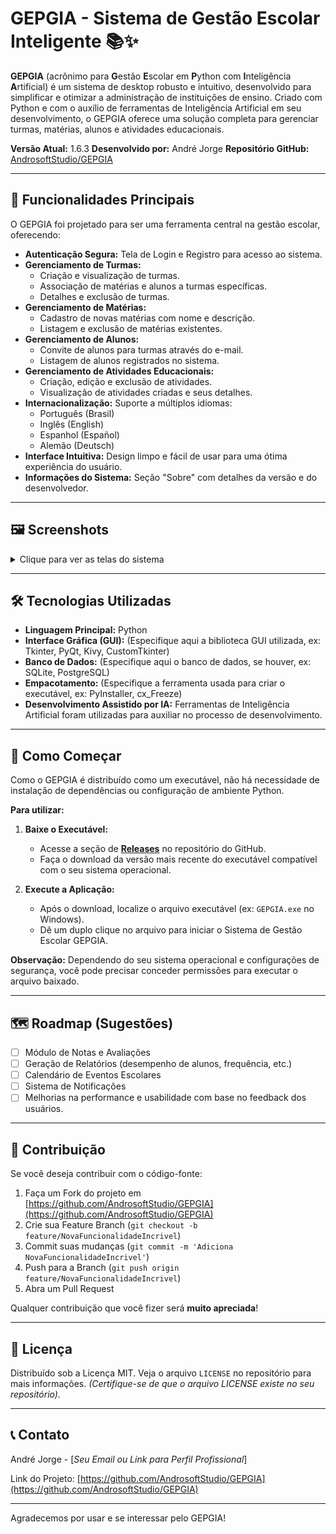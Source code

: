 # GEPGIA - Sistema de Gestão Escolar Inteligente 📚✨

**GEPGIA** (acrônimo para **G**estão **E**scolar em **P**ython com **I**nteligência **A**rtificial) é um sistema de desktop robusto e intuitivo, desenvolvido para simplificar e otimizar a administração de instituições de ensino. Criado com Python e com o auxílio de ferramentas de Inteligência Artificial em seu desenvolvimento, o GEPGIA oferece uma solução completa para gerenciar turmas, matérias, alunos e atividades educacionais.

**Versão Atual:** 1.6.3
**Desenvolvido por:** André Jorge
**Repositório GitHub:** [AndrosoftStudio/GEPGIA](https://github.com/AndrosoftStudio/GEPGIA)

---

## 🌟 Funcionalidades Principais

O GEPGIA foi projetado para ser uma ferramenta central na gestão escolar, oferecendo:

* **Autenticação Segura:** Tela de Login e Registro para acesso ao sistema.
* **Gerenciamento de Turmas:**
    * Criação e visualização de turmas.
    * Associação de matérias e alunos a turmas específicas.
    * Detalhes e exclusão de turmas.
* **Gerenciamento de Matérias:**
    * Cadastro de novas matérias com nome e descrição.
    * Listagem e exclusão de matérias existentes.
* **Gerenciamento de Alunos:**
    * Convite de alunos para turmas através do e-mail.
    * Listagem de alunos registrados no sistema.
* **Gerenciamento de Atividades Educacionais:**
    * Criação, edição e exclusão de atividades.
    * Visualização de atividades criadas e seus detalhes.
* **Internacionalização:** Suporte a múltiplos idiomas:
    * Português (Brasil)
    * Inglês (English)
    * Espanhol (Español)
    * Alemão (Deutsch)
* **Interface Intuitiva:** Design limpo e fácil de usar para uma ótima experiência do usuário.
* **Informações do Sistema:** Seção "Sobre" com detalhes da versão e do desenvolvedor.

---

## 🖼️ Screenshots

<details>
<summary>Clique para ver as telas do sistema</summary>

**1. Tela de Boas-vindas e Login:**
*Bem-vindo ao Sistema Escolar. Faça login ou registre-se para continuar.*
*(Corresponde a image_253f3c.png)*

**2. Gerenciamento de Turmas:**
*Crie novas turmas, visualize existentes, associe matérias e alunos.*
*(Corresponde a image_253c2e.png)*

**3. Gerenciamento de Matérias:**
*Adicione novas matérias com nome e descrição. Visualize e gerencie as matérias existentes.*
*(Corresponde a image_253c11.png)*

**4. Gerenciamento de Alunos:**
*Convide alunos para turmas e veja a lista de alunos registrados.*
*(Corresponde a image_253bf6.png)*

**5. Gerenciamento de Atividades:**
*Crie, edite e acompanhe as atividades educacionais.*
*(Corresponde a image_253bef.png)*

**6. Configurações de Idioma:**
*Selecione o idioma de preferência para a interface do sistema.*
*(Corresponde a image_253bb3.png)*

**7. Sobre o Sistema Escolar:**
*Informações sobre a versão da aplicação e o desenvolvedor.*
*(Corresponde a image_253f76.png)*

</details>

---

## 🛠️ Tecnologias Utilizadas

* **Linguagem Principal:** Python
* **Interface Gráfica (GUI):** (Especifique aqui a biblioteca GUI utilizada, ex: Tkinter, PyQt, Kivy, CustomTkinter)
* **Banco de Dados:** (Especifique aqui o banco de dados, se houver, ex: SQLite, PostgreSQL)
* **Empacotamento:** (Especifique a ferramenta usada para criar o executável, ex: PyInstaller, cx_Freeze)
* **Desenvolvimento Assistido por IA:** Ferramentas de Inteligência Artificial foram utilizadas para auxiliar no processo de desenvolvimento.

---

## 🚀 Como Começar

Como o GEPGIA é distribuído como um executável, não há necessidade de instalação de dependências ou configuração de ambiente Python.

**Para utilizar:**

1.  **Baixe o Executável:**
    * Acesse a seção de [**Releases**](https://github.com/AndrosoftStudio/GEPGIA/releases) no repositório do GitHub.
    * Faça o download da versão mais recente do executável compatível com o seu sistema operacional.

2.  **Execute a Aplicação:**
    * Após o download, localize o arquivo executável (ex: `GEPGIA.exe` no Windows).
    * Dê um duplo clique no arquivo para iniciar o Sistema de Gestão Escolar GEPGIA.

**Observação:** Dependendo do seu sistema operacional e configurações de segurança, você pode precisar conceder permissões para executar o arquivo baixado.

---

## 🗺️ Roadmap (Sugestões)

* [ ] Módulo de Notas e Avaliações
* [ ] Geração de Relatórios (desempenho de alunos, frequência, etc.)
* [ ] Calendário de Eventos Escolares
* [ ] Sistema de Notificações
* [ ] Melhorias na performance e usabilidade com base no feedback dos usuários.

---

## 🤝 Contribuição

Se você deseja contribuir com o código-fonte:

1.  Faça um Fork do projeto em [https://github.com/AndrosoftStudio/GEPGIA](https://github.com/AndrosoftStudio/GEPGIA)
2.  Crie sua Feature Branch (`git checkout -b feature/NovaFuncionalidadeIncrivel`)
3.  Commit suas mudanças (`git commit -m 'Adiciona NovaFuncionalidadeIncrivel'`)
4.  Push para a Branch (`git push origin feature/NovaFuncionalidadeIncrivel`)
5.  Abra um Pull Request

Qualquer contribuição que você fizer será **muito apreciada**!

---

## 📄 Licença

Distribuído sob a Licença MIT. Veja o arquivo `LICENSE` no repositório para mais informações.
*(Certifique-se de que o arquivo LICENSE existe no seu repositório).*

---

## 📞 Contato

André Jorge - [*Seu Email ou Link para Perfil Profissional*]

Link do Projeto: [https://github.com/AndrosoftStudio/GEPGIA](https://github.com/AndrosoftStudio/GEPGIA)

---

Agradecemos por usar e se interessar pelo GEPGIA!
